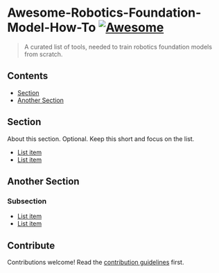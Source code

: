 # Awesome-Robotics-Foundation-Model-How-To [![Awesome](https://awesome.re/badge.svg)](https://awesome.re)

> A curated list of tools, needed to train robotics foundation models from scratch.


## Contents

- [Section](#section)
- [Another Section](#another-section)


## Section

About this section. Optional. Keep this short and focus on the list.

- [List item](http://example.com)
- [List item](http://example.com)


## Another Section

### Subsection

- [List item](http://example.com)
- [List item](http://example.com)


## Contribute

Contributions welcome! Read the [contribution guidelines](contributing.md) first.
